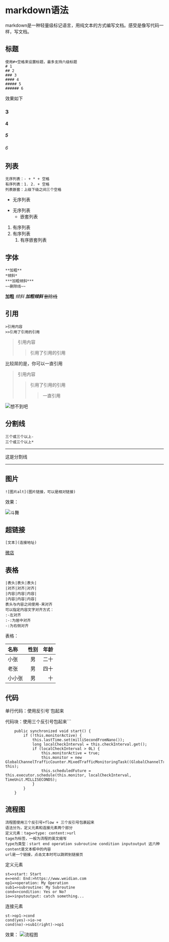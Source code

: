 # markdown语法

markdown是一种轻量级标记语言，用纯文本的方式编写文档。感受是像写代码一样，写文档。

## 标题
```
使用#+空格来设置标题，最多支持六级标题
# 1
## 2
### 3
#### 4
##### 5
###### 6
```
效果如下
### 3
#### 4
##### 5
###### 6
## 列表
```
无序列表：- + * + 空格
有序列表：1. 2. + 空格
列表嵌套：上级下级之间三个空格
```
- 无序列表
* 无序列表
   + 嵌套列表
   
   
1. 有序列表
2. 有序列表
   1. 有序嵌套列表

## 字体
```
**加粗**
*倾斜*
***加粗倾斜***
~~删除线~~
```
**加粗**
*倾斜*
***加粗倾斜***
~~删除线~~

## 引用
```
>引用内容
>>引用了引用的引用
```
>引用内容
>>引用了引用的引用

比较屌的是，你可以一直引用
>引用内容
>>引用了引用的引用
>>>一直引用

![想不到吧](../../images/notthink.jpeg)

## 分割线
```
三个或三个以上-
三个或三个以上*
```
---------
这是分割线
***
## 图片
```
![图片alt](图片链接，可以是相对链接)
```
效果：

![斗舞](../../images/pic.jpeg)

## 超链接
```
[文本](连接地址)
```
[微店](https://www.weidian.com)

## 表格
```
|表头|表头|表头|
|对齐|对齐|对齐|
|内容|内容|内容|
|内容|内容|内容|
表头与内容之间使用-来对齐
可以指定内容文字对齐方式：
:-左对齐
:-:为居中对齐
-:为右侧对齐
```
表格：

|名称|性别|年龄|
|:--|:--:|--:|
|小张|男|二十|
|老张|男|四十|
|小小张|男|十|

## 代码
单行代码：使用反引号`包起来

代码块：使用三个反引号包起来```

```
    public synchronized void start() {
        if (!this.monitorActive) {
            this.lastTime.set(milliSecondFromNano());
            long localCheckInterval = this.checkInterval.get();
            if (localCheckInterval > 0L) {
                this.monitorActive = true;
                this.monitor = new GlobalChannelTrafficCounter.MixedTrafficMonitoringTask((GlobalChannelTrafficShapingHandler)this.trafficShapingHandler, this);
                this.scheduledFuture = this.executor.schedule(this.monitor, localCheckInterval, TimeUnit.MILLISECONDS);
            }
        }
    }
```
## 流程图
```
流程图使用三个反引号+flow + 三个反引号包裹起来
语法分为，定义元素和连接元素两个部分
定义元素：tag=>type: content:>url
tage为标签，一般为流程的英文缩写
type为类型：start end operation subroutine condition inputoutput 这六种
content是文本框中的内容
url是一个链接，点击文本时可以跳转到链接页
```
定义元素
```
st=>start: Start
e=>end: End:>https://www.weidian.com
op1=>operation: My Operation
sub1=>subroutine: My Subroutine
cond=>condition: Yes or No?
io=>inputoutput: catch something...
```
连接元素
```
st->op1->cond
cond(yes)->io->e
cond(no)->sub1(right)->op1
```
效果：
![流程图](../../images/flowpic.png)